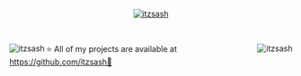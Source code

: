 <p align="center"> <a href="https://github.com/ryo-ma/github-profile-trophy"><img src="https://github-profile-trophy.vercel.app/?username=itzsash" alt="itzsash" /></a> </p> <br />

</p><img align="left" src="https://github-readme-stats.vercel.app/api?username=itzsash&show_icons=true&locale=en" alt="itzsash" /></p>

</p><img align="right" src="https://github-readme-streak-stats.herokuapp.com/?user=itzsash&" alt="itzsash" /></p>

⭐ All of my projects are available at https://github.com/itzsash🍭
